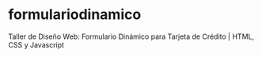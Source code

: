 # formulariodinamico
Taller de Diseño Web: Formulario Dinámico para Tarjeta de Crédito | HTML, CSS y Javascript
